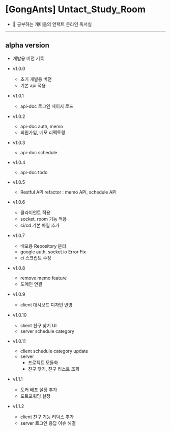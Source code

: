 # [GongAnts] Untact_Study_Room

- 🐜 공부하는 개미들의 언택트 온라인 독서실

---

## alpha version

- 개발용 버전 기록

- v1.0.0
  - 초기 개발용 버전
  - 기본 api 적용

- v1.0.1
  - api-doc 로그인 페이지 로드

- v1.0.2
  - api-doc auth, memo
  - 회원가입, 메모 리팩토링

- v1.0.3
  - api-doc schedule

- v1.0.4
  - api-doc todo

- v1.0.5
  - Restful API refactor : memo API, schedule API

- v1.0.6
  - 클라이언트 적용
  - socket, room 기능 적용
  - ci/cd 기본 파일 추가

- v1.0.7
  - 배포용 Repository 분리
  - google auth, socket.io Error Fix
  - ci 스크립트 수정

- v1.0.8
  - remove memo feature
  - 도메인 연결

- v1.0.9
  - client 대시보드 디자인 반영

- v1.0.10
  - client 친구 찾기 UI
  - server schedule category

- v1.0.11
  - client schedule category update
  - server 
    - 프로젝트 모듈화
    - 친구 찾기, 친구 리스트 조회

- v1.1.1
  - 도커 배포 설정 추가
  - 포트포워딩 설정

- v1.1.2
  - client 친구 기능 리덕스 추가
  - server 로그인 응답 이슈 해결
